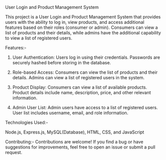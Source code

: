 User Login and Product Management System

This project is a User Login and Product Management System that provides users with the ability to log in, view products, and access additional features based on their roles (consumer or admin). Consumers can view a list of products and their details, while admins have the additional capability to view a list of registered users.

Features:-

1. User Authentication:
Users log in using their credentials.
Passwords are securely hashed before storing in the database.

2. Role-based Access:
Consumers can view the list of products and their details.
Admins can view a list of registered users in the system.

3. Product Display:
Consumers can view a list of available products.
Product details include name, description, price, and other relevant information.

4. Admin User List:
Admin users have access to a list of registered users.
User list includes username, email, and role information.

Technologies Used:-

Node.js, 
Express.js, 
MySQL(Database), 
HTML, CSS, and JavaScript

Contributing:-
Contributions are welcome! If you find a bug or have suggestions for improvements, feel free to open an issue or submit a pull request.


